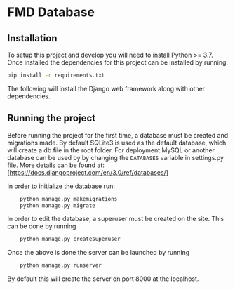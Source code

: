 # FMD Database
## Installation
To setup this project and develop you will need to install Python >= 3.7.
Once installed the dependencies for this project can be installed by running: 
```bash
pip install -r requirements.txt
```
The following will install the Django web framework along with other dependencies.

## Running the project
Before running the project for the first time, a database must be created and migrations made. By default SQLite3 is used as the default database, which will create a db file in the root folder. For deployment MySQL or another database can be used by by changing the ```DATABASES``` variable in settings.py file. More details can be found at: [https://docs.djangoproject.com/en/3.0/ref/databases/]

In order to initialize the database run:
```bash
    python manage.py makemigrations
    python manage.py migrate
```
In order to edit the database, a superuser must be created on the site. This can be done by running
```bash
    python manage.py createsuperuser
```
Once the above is done the server can be launched by running
```bash
    python manage.py runserver
```
By default this will create the server on port 8000 at the localhost.